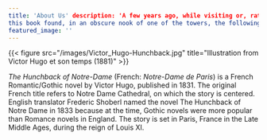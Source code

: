 ```yaml
---
title: 'About Us' description: 'A few years ago, while visiting or, rather, rummaging about Notre-Dame, the author of
this book found, in an obscure nook of one of the towers, the following word, engraved by hand upon the wall: —ANANKE.'
featured_image: ''
---
```


{{< figure src="/images/Victor_Hugo-Hunchback.jpg" title="Illustration from Victor Hugo et son temps (1881)" >}}

_The Hunchback of Notre-Dame_ (French: _Notre-Dame de Paris_) is a French Romantic/Gothic novel by Victor Hugo,
published in 1831. The original French title refers to Notre Dame Cathedral, on which the story is centered. English
translator Frederic Shoberl named the novel The Hunchback of Notre Dame in 1833 because at the time, Gothic novels were
more popular than Romance novels in England. The story is set in Paris, France in the Late Middle Ages, during the reign
of Louis XI.
